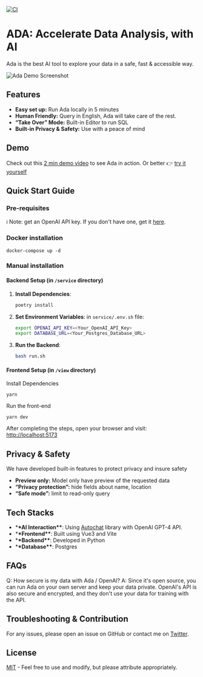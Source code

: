 [![CI](https://github.com/BenderV/ada/actions/workflows/ci.yml/badge.svg)](https://github.com/BenderV/ada/actions/workflows/ci.yml)

# ADA: Accelerate Data Analysis, with AI

Ada is the best AI tool to explore your data in a safe, fast & accessible way.

![Ada Demo Screenshot](https://github.com/BenderV/ada/assets/2799516/6b1e457c-477d-4b22-a471-915c5f8ac8b6)

## Features

- **Easy set up:** Run Ada locally in 5 minutes
- **Human Friendly:** Query in English, Ada will take care of the rest.
- **“Take Over” Mode:** Built-in Editor to run SQL
- **Built-in Privacy & Safety:** Use with a peace of mind

## Demo

Check out this [2 min demo video](https://www.youtube.com/watch?v=rh8CWB0ClOc) to see Ada in action.
Or better 👉 [try it yourself](https://ada.universaldata.io)

## Quick Start Guide

### Pre-requisites

ℹ️ Note: get an OpenAI API key. If you don't have one, get it [here](https://www.openai.com/).

### Docker installation

```
docker-compose up -d
```

### Manual installation

#### Backend Setup (in `/service` directory)

1. **Install Dependencies**:

   ```bash
   poetry install
   ```

2. **Set Environment Variables**:
   in `service/.env.sh` file:

   ```bash
   export OPENAI_API_KEY=<Your_OpenAI_API_Key>
   export DATABASE_URL=<Your_Postgres_Database_URL>
   ```

3. **Run the Backend**:
   ```bash
   bash run.sh
   ```

#### Frontend Setup (in `/view` directory)

Install Dependencies

```
yarn
```

Run the front-end

```
yarn dev
```

After completing the steps, open your browser and visit: [http://localhost:5173](http://localhost:5173)

## Privacy & Safety

We have developed built-in features to protect privacy and insure safety

- **Preview only:** Model only have preview of the requested data
- **“Privacy protection”:** hide fields about name, location
- **“Safe mode”:** limit to read-only query

## Tech Stacks

- \***\*AI Interaction\*\***: Using [Autochat](https://github.com/BenderV/autochat) library with OpenAI GPT-4 API.
- \***\*Frontend\*\***: Built using Vue3 and Vite
- \***\*Backend\*\***: Developed in Python
- \***\*Database\*\***: Postgres

## FAQs

Q: How secure is my data with Ada / OpenAI?
A: Since it's open source, you can run Ada on your own server and keep your data private. OpenAI's API is also secure and encrypted, and they don't use your data for training with the API.

## Troubleshooting & Contribution

For any issues, please open an issue on GitHub or contact me on [Twitter](https://twitter.com/benderville).

## License

[MIT](LICENSE.md) - Feel free to use and modify, but please attribute appropriately.
